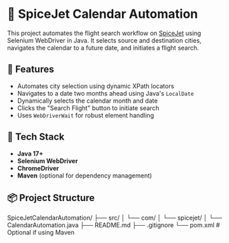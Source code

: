 # 🛫 SpiceJet Calendar Automation

This project automates the flight search workflow on [SpiceJet](https://www.spicejet.com/) using Selenium WebDriver in Java. It selects source and destination cities, navigates the calendar to a future date, and initiates a flight search.

## 🚀 Features

- Automates city selection using dynamic XPath locators
- Navigates to a date two months ahead using Java's `LocalDate`
- Dynamically selects the calendar month and date
- Clicks the "Search Flight" button to initiate search
- Uses `WebDriverWait` for robust element handling

## 🧰 Tech Stack

- **Java 17+**
- **Selenium WebDriver**
- **ChromeDriver**
- **Maven** (optional for dependency management)

## 📦 Project Structure
SpiceJetCalendarAutomation/
├── src/
│   └── com/
│       └── spicejet/
│           └── CalendarAutomation.java
├── README.md
├── .gitignore
└── pom.xml   # Optional if using Maven
